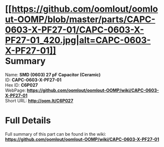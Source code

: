 
[[https://github.com/oomlout/oomlout-OOMP/blob/master/parts/CAPC-0603-X-PF27-01/CAPC-0603-X-PF27-01_420.jpg|alt=CAPC-0603-X-PF27-01]]     
Summary
=================
  
Name: __SMD (0603) 27 pF Capacitor (Ceramic)__    
ID: __CAPC-0603-X-PF27-01__   
Hex ID: __C6P027__   
WebPage: __https://github.com/oomlout/oomlout-OOMP/wiki/CAPC-0603-X-PF27-01__   
Short URL: __http://oom.lt/C6P027__   

Full Details
==========================
Full summary of this part can be found in the wiki:   
__https://github.com/oomlout/oomlout-OOMP/wiki/CAPC-0603-X-PF27-01__    

